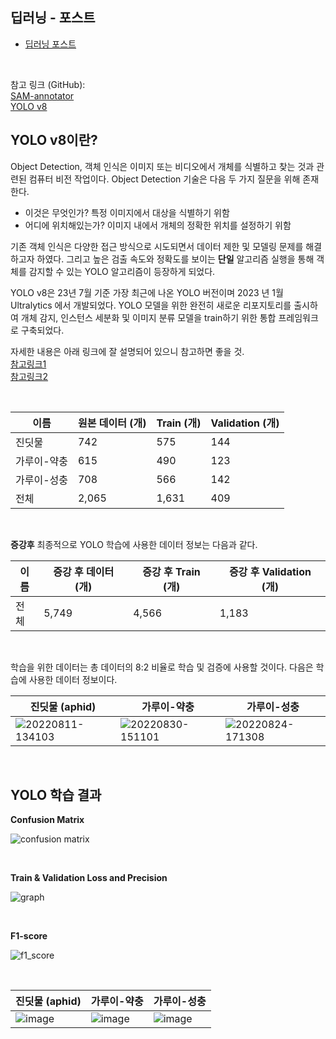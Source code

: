 ## 딥러닝 - 포스트
* [딥러닝 포스트](https://ethanseok.github.io/tags/#%EB%AA%A8%EB%8D%B8%EB%A7%81)

<br>

참고 링크 (GitHub):  
[SAM-annotator](https://github.com/haochenheheda/segment-anything-annotator)  
[YOLO v8](https://github.com/ultralytics/ultralytics)


## YOLO v8이란?

Object Detection, 객체 인식은 이미지 또는 비디오에서 개체를 식별하고 찾는 것과 관련된 컴퓨터 비전 작업이다.
Object Detection 기술은 다음 두 가지 질문을 위해 존재한다.


* 이것은 무엇인가? 특정 이미지에서 대상을 식별하기 위함  
* 어디에 위치해있는가? 이미지 내에서 개체의 정확한 위치를 설정하기 위함


기존 객체 인식은 다양한 접근 방식으로 시도되면서 데이터 제한 및 모델링 문제를 해결하고자 하였다. 그리고 높은 검출 속도와 정확도를 보이는 **단일** 알고리즘 실행을 통해 객체를 감지할 수 있는 YOLO 알고리즘이 등장하게 되었다.

YOLO v8은 23년 7월 기준 가장 최근에 나온 YOLO 버전이며 2023 년 1월 Ultralytics 에서 개발되었다. 
YOLO 모델을 위한 완전히 새로운 리포지토리를 출시하여 개체 감지, 인스턴스 세분화 및 이미지 분류 모델을 train하기 위한 통합 프레임워크로 구축되었다.


자세한 내용은 아래 링크에 잘 설명되어 있으니 참고하면 좋을 것.  
[참고링크1](https://www.thedatahunt.com/trend-insight/guide-for-yolo-object-detection)  
[참고링크2](https://velog.io/@qtly_u/n4ptcz54#span-style--color-cornflowerblue-yolo)

<br>

이름| 원본 데이터 (개) | Train (개) | Validation (개) |
---|------------|-----------|----------------|
진딧물| 742        | 575       | 144            |
가루이-약충| 615        | 490       | 123            |
가루이-성충| 708        | 566       | 142            |
전체| 2,065      | 1,631     | 409       |

<br>

**증강후** 최종적으로 YOLO 학습에 사용한 데이터 정보는 다음과 같다.

이름| 증강 후 데이터 (개) | 증강 후 Train (개) | 증강 후 Validation (개) |
---|--------------|----------------|---------------------|
전체| 5,749        | 4,566          | 1,183               |


<br>

학습을 위한 데이터는 총 데이터의 8:2 비율로 학습 및 검증에 사용할 것이다. 다음은 학습에 사용한 데이터 정보이다.

진딧물 (aphid)| 가루이-약충 | 가루이-성충 |
---|--------|-----------|
![20220811-134103](https://github.com/EthanSeok/yolov5_detection/assets/93086581/0d406b6e-b950-4792-9dce-b0282c5b155e)|![20220830-151101](https://github.com/EthanSeok/yolov5_detection/assets/93086581/048f453f-427e-448d-b524-c1edeef8c603)| ![20220824-171308](https://github.com/EthanSeok/yolov5_detection/assets/93086581/21d0c031-395f-4272-b1c7-582935178767)|   

<br>

## YOLO 학습 결과

**Confusion Matrix**

![confusion matrix](https://github.com/EthanSeok/yolov5_detection/assets/93086581/55f66baa-134e-49f8-8b55-d91b4a7f0c86)

<br>

**Train & Validation Loss and Precision**

![graph](https://github.com/EthanSeok/yolov5_detection/assets/93086581/2ecf4693-e7a1-4b33-87d0-ba8d2bf7ec55)

<br>

**F1-score**

![f1_score](https://github.com/EthanSeok/yolov5_detection/assets/93086581/1f58b536-5d8e-4e81-b181-f36d03bdf9c6)

<br>

진딧물 (aphid)| 가루이-약충                                                                                                         | 가루이-성충                                                                                                         |
---------|----------------------------------------------------------------------------------------------------------------|----------------------------------------------------------------------------------------------------------------|
![image](https://github.com/EthanSeok/YOLO_v8_with_SAM/assets/93086581/142e9c68-4564-4675-a894-cac0d38009f4) | ![image](https://github.com/EthanSeok/YOLO_v8_with_SAM/assets/93086581/fe4c596b-c661-4947-8394-5d7ace8b0250) |![image](https://github.com/EthanSeok/YOLO_v8_with_SAM/assets/93086581/10314207-a2e8-4843-b763-d2d0c2715976)  |
